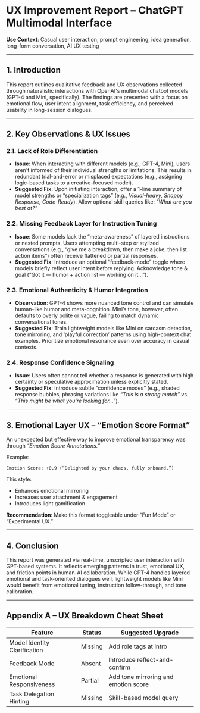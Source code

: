 # **UX Improvement Report – ChatGPT Multimodal Interface**  
**Use Context**: Casual user interaction, prompt engineering, idea generation, long-form conversation, AI UX testing

---

## **1. Introduction**  
This report outlines qualitative feedback and UX observations collected through naturalistic interactions with OpenAI's multimodal chatbot models (GPT-4 and Mini, specifically). The findings are presented with a focus on emotional flow, user intent alignment, task efficiency, and perceived usability in long-session dialogues.

---

## **2. Key Observations & UX Issues**

### **2.1. Lack of Role Differentiation**
- **Issue**: When interacting with different models (e.g., GPT-4, Mini), users aren't informed of their individual strengths or limitations. This results in redundant trial-and-error or misplaced expectations (e.g., assigning logic-based tasks to a creative-focused model).
- **Suggested Fix**: Upon initiating interaction, offer a 1-line summary of model strengths or “specialization tags” (e.g., *Visual-heavy, Snappy Response, Code-Ready*). Allow optional skill queries like: *"What are you best at?"*

### **2.2. Missing Feedback Layer for Instruction Tuning**
- **Issue**: Some models lack the “meta-awareness” of layered instructions or nested prompts. Users attempting multi-step or stylized conversations (e.g., “give me a breakdown, then make a joke, then list action items”) often receive flattened or partial responses.
- **Suggested Fix**: Introduce an optional “feedback-mode” toggle where models briefly reflect user intent before replying. Acknowledge tone & goal (“Got it — humor + action list — working on it…”).

### **2.3. Emotional Authenticity & Humor Integration**
- **Observation**: GPT-4 shows more nuanced tone control and can simulate human-like humor and meta-cognition. Mini’s tone, however, often defaults to overly polite or vague, failing to match dynamic conversational tones.
- **Suggested Fix**: Train lightweight models like Mini on sarcasm detection, tone mirroring, and ‘playful correction’ patterns using high-context chat examples. Prioritize emotional resonance even over accuracy in casual contexts.

### **2.4. Response Confidence Signaling**
- **Issue**: Users often cannot tell whether a response is generated with high certainty or speculative approximation unless explicitly stated.
- **Suggested Fix**: Introduce subtle “confidence modes” (e.g., shaded response bubbles, phrasing variations like *“This is a strong match”* vs. *“This might be what you're looking for…”*).

---

## **3. Emotional Layer UX – “Emotion Score Format”**

An unexpected but effective way to improve emotional transparency was through *“Emotion Score Annotations.”*

Example:
```
Emotion Score: +0.9 (“Delighted by your chaos, fully onboard.”)
```
This style:
- Enhances emotional mirroring
- Increases user attachment & engagement
- Introduces light gamification

**Recommendation**: Make this format toggleable under “Fun Mode” or “Experimental UX.”

---

## **4. Conclusion**

This report was generated via real-time, unscripted user interaction with GPT-based systems. It reflects emerging patterns in trust, emotional UX, and friction points in human-AI collaboration. While GPT-4 handles layered emotional and task-oriented dialogues well, lightweight models like Mini would benefit from emotional tuning, instruction follow-through, and tone calibration.

---

## **Appendix A – UX Breakdown Cheat Sheet**

| Feature | Status | Suggested Upgrade |
|--------|--------|--------------------|
| Model Identity Clarification | Missing | Add role tags at intro |
| Feedback Mode | Absent | Introduce reflect-and-confirm |
| Emotional Responsiveness | Partial | Add tone mirroring and emotion score |
| Task Delegation Hinting | Missing | Skill-based model query |

